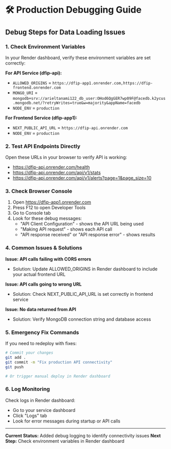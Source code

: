 # 🛠️ Production Debugging Guide

## Debug Steps for Data Loading Issues

### 1. Check Environment Variables
In your Render dashboard, verify these environment variables are set correctly:

**For API Service (dfip-api):**
- `ALLOWED_ORIGINS` = `https://dfip-app1.onrender.com,https://dfip-frontend.onrender.com`
- `MONGO_URI` = `mongodb+srv://arieltanami122_db_user:OHod6QgGER7wp09F@facedb.k2ycus.mongodb.net/?retryWrites=true&w=majority&appName=facedb`
- `NODE_ENV` = `production`

**For Frontend Service (dfip-app1):**
- `NEXT_PUBLIC_API_URL` = `https://dfip-api.onrender.com`
- `NODE_ENV` = `production`

### 2. Test API Endpoints Directly
Open these URLs in your browser to verify API is working:
- https://dfip-api.onrender.com/health
- https://dfip-api.onrender.com/api/v1/stats
- https://dfip-api.onrender.com/api/v1/alerts?page=1&page_size=10

### 3. Check Browser Console
1. Open https://dfip-app1.onrender.com
2. Press F12 to open Developer Tools
3. Go to Console tab
4. Look for these debug messages:
   - "API Client Configuration" - shows the API URL being used
   - "Making API request" - shows each API call
   - "API response received" or "API response error" - shows results

### 4. Common Issues & Solutions

**Issue: API calls failing with CORS errors**
- Solution: Update ALLOWED_ORIGINS in Render dashboard to include your actual frontend URL

**Issue: API calls going to wrong URL**
- Solution: Check NEXT_PUBLIC_API_URL is set correctly in frontend service

**Issue: No data returned from API**
- Solution: Verify MongoDB connection string and database access

### 5. Emergency Fix Commands

If you need to redeploy with fixes:

```bash
# Commit your changes
git add .
git commit -m "Fix production API connectivity"
git push

# Or trigger manual deploy in Render dashboard
```

### 6. Log Monitoring

Check logs in Render dashboard:
- Go to your service dashboard
- Click "Logs" tab
- Look for error messages during startup or API calls

---

**Current Status:** Added debug logging to identify connectivity issues
**Next Step:** Check environment variables in Render dashboard